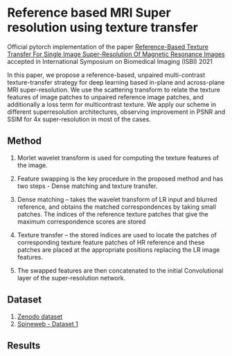 # Reference based MRI Super resolution using texture transfer
Official pytorch implementation of the paper [Reference-Based Texture Transfer For Single Image Super-Resolution Of Magnetic Resonance Images](https://ieeexplore.ieee.org/document/9433961) accepted in International Symposium on Biomedical Imaging (ISBI) 2021

In this paper, we propose a reference-based, unpaired multi-contrast texture-transfer strategy for deep learning based in-plane and across-plane MRI super-resolution. 
We use the scattering transform to relate the texture features of image patches to unpaired reference image patches, and additionally a loss term for multicontrast texture.
We apply our scheme in different superresolution architectures, observing improvement in PSNR and SSIM for 4x super-resolution in most of the cases.


## Method

1. Morlet wavelet transform is used for computing the texture features of the image.

2. Feature swapping is the key procedure in the proposed method and has two steps - Dense matching and texture transfer.

3. Dense matching – takes the wavelet transform of LR input and blurred reference, and obtains the matched correspondences by taking small patches. The indices of the reference texture patches that give the maximum correspondence scores are stored

4. Texture transfer – the stored indices are used to locate the patches of corresponding texture feature patches of HR reference and these patches are placed at the appropriate positions replacing the LR image features. 

5. The swapped features are then concatenated to the initial Convolutional layer of the super-resolution network.


## Dataset

1. [Zenodo dataset](https://zenodo.org/record/22304)
2. [Spineweb - Dataset 1](http://spineweb.digitalimaginggroup.ca/Index.php?n=Main.Datasets#Dataset_1.3A_Cross_Modality_Spinal_Images_for_Spine_Workshop)

## Results





